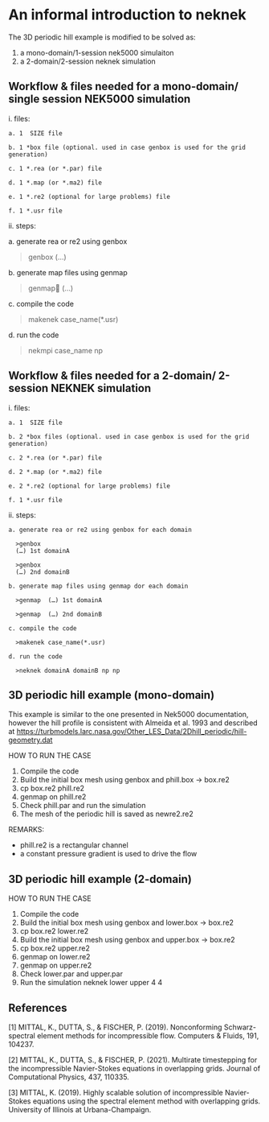 # An informal introduction to neknek

The 3D periodic hill example is modified to be solved as:
1. a mono-domain/1-session nek5000 simulaiton
2. a 2-domain/2-session neknek simulation

## Workflow & files needed for a mono-domain/ single session NEK5000 simulation

i. files:

    a. 1  SIZE file
  
    b. 1 *box file (optional. used in case genbox is used for the grid generation)

    c. 1 *.rea (or *.par) file

    d. 1 *.map (or *.ma2) file

    e. 1 *.re2 (optional for large problems) file

    f. 1 *.usr file

ii. steps:

a. generate rea or re2 using genbox

>genbox
  (…)

b. generate map files using genmap

>genmap  (…)

c. compile the code

>makenek case_name(*.usr)

d. run the code

>nekmpi case_name np

## Workflow & files needed for a 2-domain/ 2-session NEKNEK simulation

i. files:

    a. 1  SIZE file

    b. 2 *box files (optional. used in case genbox is used for the grid generation)

    c. 2 *.rea (or *.par) file
  
    d. 2 *.map (or *.ma2) file

    e. 2 *.re2 (optional for large problems) file

    f. 1 *.usr file

ii. steps:

    a. generate rea or re2 using genbox for each domain

      >genbox
      (…) 1st domainA

      >genbox
      (…) 2nd domainB

    b. generate map files using genmap dor each domain

      >genmap  (…) 1st domainA

      >genmap  (…) 2nd domainB

    c. compile the code

      >makenek case_name(*.usr)

    d. run the code

      >neknek domainA domainB np np



## 3D periodic hill example (mono-domain)

This example is similar to the one presented in Nek5000 documentation, however
the hill profile is consistent with Almeida et al. 1993 and described at
https://turbmodels.larc.nasa.gov/Other_LES_Data/2Dhill_periodic/hill-geometry.dat

HOW TO RUN THE CASE
1. Compile the code
2. Build the initial box mesh using genbox and phill.box -> box.re2
3. cp box.re2 phill.re2
4. genmap on phill.re2
5. Check phill.par and run the simulation
5. The mesh of the periodic hill is saved as newre2.re2

REMARKS:
- phill.re2 is a rectangular channel
- a constant pressure gradient is used to drive the flow


## 3D periodic hill example (2-domain)
HOW TO RUN THE CASE
1. Compile the code
2. Build the initial box mesh using genbox and lower.box -> box.re2
3. cp box.re2 lower.re2
4. Build the initial box mesh using genbox and upper.box -> box.re2 
5. cp box.re2 upper.re2
6. genmap on lower.re2
7. genmap on upper.re2
8. Check lower.par and upper.par
9. Run the simulation neknek lower upper 4 4




## References
[1] MITTAL, K., DUTTA, S., & FISCHER, P. (2019). Nonconforming Schwarz-spectral element methods for incompressible flow. Computers & Fluids, 191, 104237.

[2] MITTAL, K., DUTTA, S., & FISCHER, P. (2021). Multirate timestepping for the incompressible Navier-Stokes equations in overlapping grids. Journal of Computational Physics, 437, 110335.

[3] MITTAL, K. (2019). Highly scalable solution of incompressible Navier-Stokes equations using the spectral element method with overlapping grids. University of Illinois at Urbana-Champaign.


